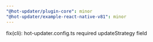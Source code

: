 ```yaml
---
"@hot-updater/plugin-core": minor
"@hot-updater/example-react-native-v81": minor
---
```


fix(cli): hot-updater.config.ts required updateStrategy field

